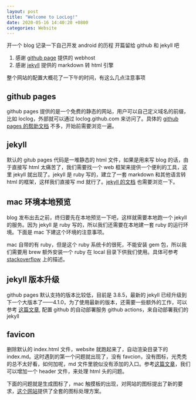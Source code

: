 ```yaml
---
layout: post
title: "Welcome to LocLog!"
date: 2020-05-16 14:40:20 +0800
categories: Website
---
```


开一个 blog 记录一下自己开发 android 的历程
开篇留给 github 和 jekyll 吧

1. 感谢 [github page](https://pages.github.com) 提供的 webhost
2. 感谢 [jekyll](https://jekyllrb.com/) 提供的 markdown 转 html 引擎

整个网站的配置大概花了一下午的时间，有这么几点注意事项

## github pages

github pages 提供的是一个免费的静态的网站，用户可以自己定义域名的前缀，比如 loclog，外部就可以通过 loclog.github.com 来访问了。具体的 [github pages 的帮助文档](https://help.github.com/en/github/working-with-github-pages) 不多，开始前需要浏览一遍。

## jekyll

默认的 gitub pages 代码是一堆静态的 html 文件，如果是用来写 blog 的话，由于直接写 html 太痛苦了，我们需要找一个 web 框架来提供一个便利的工具，这里 jekyll 就出现了。jekyll 是 ruby 写的，建立了一套 markdown 和其他语言转 html 的框架，这样我们直接写 md 就行了。[jekyll 的文档](https://jekyllrb.com/docs/) 也需要浏览一下。

## mac 环境本地预览

blog 发布出去之前，终归要先在本地预览一下吧，这样就需要本地跑一个 jekyll 的服务。因为 jekyll 是 ruby 写的，所以我们还需要在本地建一套 ruby 的运行环境。下面是 mac 下建这个环境的注意事项。

mac 自带的有 ruby，但是这个 ruby 系统卡的很死，不能安装 gem 包，所以我们需要用 brew 额外安装一个 ruby 在 local 目录下供我们使用。具体可参考 [stackoverflow](https://stackoverflow.com/questions/51126403/you-dont-have-write-permissions-for-the-library-ruby-gems-2-3-0-directory-ma) 上的描述。

## jekyll 版本升级

github pages 默认支持的版本比较低，目前是 3.8.5，最新的 jekyll 已经升级到下一个大版本了——4.1.0，为了使用最新的版本，还需要一些额外的工作，可以参考 [这篇文章](https://jekyllrb.com/docs/continuous-integration/github-actions/), 配置 github 的自动部署服务 github actions，来自动部署我们的 jekyll

## favicon

删除默认的 index.html 文件，website 就跑起来了，自动渲染目录下的 index.md。这时遇到的第一个问题就出现了，没有 favcion，没有图标，光秃秃的总不太好看，如何加呢，md 文件里貌似没有添加的入口。参考[这篇文章](https://medium.com/@xiang_zhou/how-to-add-a-favicon-to-your-jekyll-site-2ac2179cc2ed)，我们可以增加一个 header 文件，来处理 html 头的问题。

下面的问题就是生成图标了，mac 触摸板的出现，对网站的图标提出了新的要求，[这个网站](https://realfavicongenerator.net/)提供了全套的图标处理方案。
